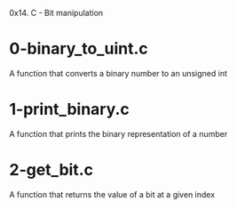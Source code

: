 0x14. C - Bit manipulation

# 0-binary_to_uint.c
A function that converts a binary number to an unsigned int

# 1-print_binary.c
A function that prints the binary representation of a number

# 2-get_bit.c
A function that returns the value of a bit at a given index
